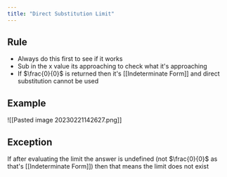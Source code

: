 ```yaml
---
title: "Direct Substitution Limit"
---
```


## Rule
- Always do this first to see if it works
- Sub in the x value its approaching to check what it's approaching
- If $\frac{0}{0}$ is returned then it's [[Indeterminate Form]] and direct substitution cannot be used

## Example
![[Pasted image 20230221142627.png]]

## Exception

If after evaluating the limit the answer is undefined (not $\frac{0}{0}$ as that's [[Indeterminate Form]]) then that means the limit does not exist